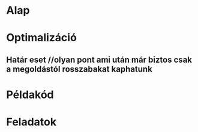 # Alap
# Optimalizáció
## Határ eset //olyan pont ami után már biztos csak a megoldástól rosszabakat kaphatunk
# Példakód
# Feladatok